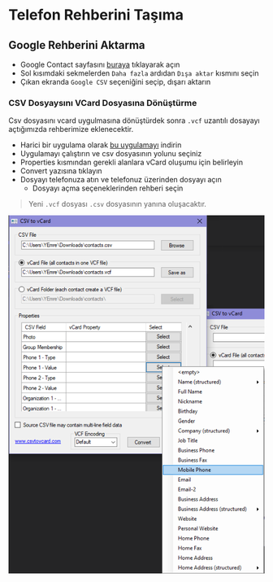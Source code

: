 # Telefon Rehberini Taşıma

## Google Rehberini Aktarma

- Google Contact sayfasını [buraya](https://contacts.google.com/) tıklayarak açın
- Sol kısımdaki sekmelerden `Daha fazla` ardıdan `Dışa aktar` kısmını seçin
- Çıkan ekranda `Google CSV` seçeniğini seçip, dışarı aktarın

### CSV Dosyaysını VCard Dosyasına Dönüştürme

Csv dosyasını vcard uygulmasına dönüştürdek sonra `.vcf` uzantılı dosayayı açtığımızda rehberimize eklenecektir.

- Harici bir uygulama olarak [bu uygulamayı](http://www.csvtovcard.com/) indirin
- Uygulamayı çalıştırın ve csv dosyasının yolunu seçiniz
- Properties kısmından gerekli alanlara vCard oluşumu için belirleyin
- Convert yazısına tıklayın
- Dosyayı telefonuza atın ve telefonuz üzerinden dosyayı açın
  - Dosyayı açma seçeneklerinden rehberi seçin

> Yeni `.vcf` dosyası `.csv` dosyasının yanına oluşacaktır.

![csv_to_vcf](../res/csv_to_vcf.jpg)
